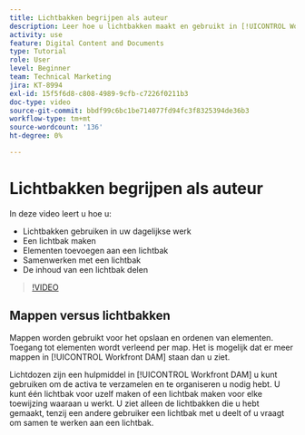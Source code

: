 ```yaml
---
title: Lichtbakken begrijpen als auteur
description: Leer hoe u lichtbakken maakt en gebruikt in [!UICONTROL Workfront DAM] .
activity: use
feature: Digital Content and Documents
type: Tutorial
role: User
level: Beginner
team: Technical Marketing
jira: KT-8994
exl-id: 15f5f6d8-c808-4989-9cfb-c7226f0211b3
doc-type: video
source-git-commit: bbdf99c6bc1be714077fd94fc3f8325394de36b3
workflow-type: tm+mt
source-wordcount: '136'
ht-degree: 0%

---
```


# Lichtbakken begrijpen als auteur

In deze video leert u hoe u:

* Lichtbakken gebruiken in uw dagelijkse werk
* Een lichtbak maken
* Elementen toevoegen aan een lichtbak
* Samenwerken met een lichtbak
* De inhoud van een lichtbak delen

>[!VIDEO](https://video.tv.adobe.com/v/3432178/?quality=12&learn=on&enablevpops=1&captions=dut)

## Mappen versus lichtbakken

Mappen worden gebruikt voor het opslaan en ordenen van elementen. Toegang tot elementen wordt verleend per map. Het is mogelijk dat er meer mappen in [!UICONTROL Workfront DAM] staan dan u ziet.

Lichtdozen zijn een hulpmiddel in [!UICONTROL Workfront DAM] u kunt gebruiken om de activa te verzamelen en te organiseren u nodig hebt. U kunt één lichtbak voor uzelf maken of een lichtbak maken voor elke toewijzing waaraan u werkt. U ziet alleen de lichtbakken die u hebt gemaakt, tenzij een andere gebruiker een lichtbak met u deelt of u vraagt om samen te werken aan een lichtbak.
